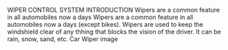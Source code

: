 WIPER CONTROL SYSTEM
INTRODUCTION
Wipers are a common feature in all automobiles now a days
Wipers are a common feature in all automobiles now a days (except bikes).
Wipers are used to keep the windshield clear of any thhing that blocks the vision of the driver.
It can be rain, snow, sand, etc.
Car Wiper image
